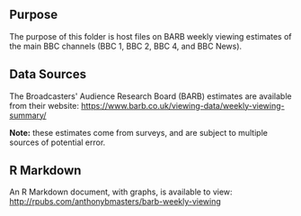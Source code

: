 ## Purpose
The purpose of this folder is host files on BARB weekly viewing estimates of the main BBC channels (BBC 1, BBC 2, BBC 4, and BBC News).

## Data Sources
The Broadcasters' Audience Research Board (BARB) estimates are available from their website:
https://www.barb.co.uk/viewing-data/weekly-viewing-summary/

**Note:** these estimates come from surveys, and are subject to multiple sources of potential error.

## R Markdown
An R Markdown document, with graphs, is available to view:
http://rpubs.com/anthonybmasters/barb-weekly-viewing
